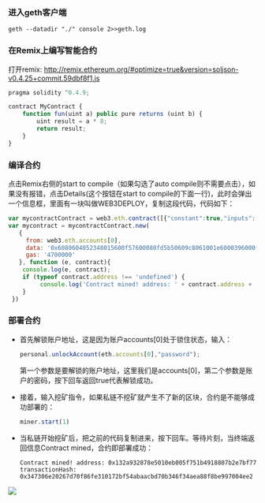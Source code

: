 ### 进入geth客户端

`geth --datadir "./" console 2>>geth.log`



### 在Remix上编写智能合约

打开remix: http://remix.ethereum.org/#optimize=true&version=soljson-v0.4.25+commit.59dbf8f1.js

```javascript
pragma solidity ^0.4.9;

contract MyContract {
    function fun(uint a) public pure returns (uint b) {
        uint result = a * 8;
        return result;
    }
}
```



### 编译合约

点击Remix右侧的start to compile（如果勾选了auto compile则不需要点击），如果没有报错，点击Details(这个按钮在start to compile的下面一行)，此时会弹出一个信息框，里面有一块叫做WEB3DEPLOY，复制这段代码，代码如下：

```javascript
var mycontractContract = web3.eth.contract([{"constant":true,"inputs":[{"name":"a","type":"uint256"}],"name":"fun","outputs":[{"name":"b","type":"uint256"}],"payable":false,"stateMutability":"pure","type":"function"}]);
var mycontract = mycontractContract.new(
   {
     from: web3.eth.accounts[0], 
     data: '0x6080604052348015600f57600080fd5b50609c8061001e6000396000f300608060405260043610603e5763ffffffff7c01000000000000000000000000000000000000000000000000000000006000350416637a9839c281146043575b600080fd5b348015604e57600080fd5b506058600435606a565b60408051918252519081900360200190f35b600802905600a165627a7a72305820bd55cb0b7a9aa0135df4fc6f9164fcd4e70b36efbb08cfffe1185e77b60d195c0029', 
     gas: '4700000'
   }, function (e, contract){
    console.log(e, contract);
    if (typeof contract.address !== 'undefined') {
         console.log('Contract mined! address: ' + contract.address + ' transactionHash: ' + contract.transactionHash);
    }
 })
```



### 部署合约

- 首先解锁账户地址，这是因为账户accounts[0]处于锁住状态，输入：

  ```javascript
  personal.unlockAccount(eth.accounts[0],"password");
  ```

  第一个参数是要解锁的账户地址，这里我们是accounts[0]，第二个参数是账户的密码，按下回车返回true代表解锁成功。

- 接着，输入挖矿指令，如果私链不挖矿就产生不了新的区块，合约是不能够成功部署的：

  ```javascript
  miner.start(1)
  ```

- 当私链开始挖矿后，把之前的代码复制进来，按下回车。等待片刻，当终端返回信息Contract mined，合约即部署成功：

  `Contract mined! address: 0x132a932878e5010eb005f751b4918807b2e7bf77 transactionHash: 0x347306e20267d70f86fe310172bf54abaacbd70b346f34aea88f8be997004ee2`

![](C:/Users/Mr.W/Desktop/BCProject/%E9%98%B6%E6%AE%B53/imgs/2.png)